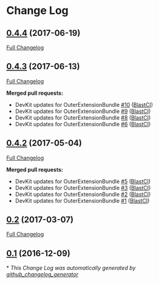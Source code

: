 # Change Log

## [0.4.4](https://github.com/blast-project/OuterExtensionBundle/tree/0.4.4) (2017-06-19)
[Full Changelog](https://github.com/blast-project/OuterExtensionBundle/compare/0.4.3...0.4.4)

## [0.4.3](https://github.com/blast-project/OuterExtensionBundle/tree/0.4.3) (2017-06-13)
[Full Changelog](https://github.com/blast-project/OuterExtensionBundle/compare/0.4.2...0.4.3)

**Merged pull requests:**

- DevKit updates for OuterExtensionBundle [\#10](https://github.com/blast-project/OuterExtensionBundle/pull/10) ([BlastCI](https://github.com/BlastCI))
- DevKit updates for OuterExtensionBundle [\#9](https://github.com/blast-project/OuterExtensionBundle/pull/9) ([BlastCI](https://github.com/BlastCI))
- DevKit updates for OuterExtensionBundle [\#8](https://github.com/blast-project/OuterExtensionBundle/pull/8) ([BlastCI](https://github.com/BlastCI))
- DevKit updates for OuterExtensionBundle [\#6](https://github.com/blast-project/OuterExtensionBundle/pull/6) ([BlastCI](https://github.com/BlastCI))

## [0.4.2](https://github.com/blast-project/OuterExtensionBundle/tree/0.4.2) (2017-05-04)
[Full Changelog](https://github.com/blast-project/OuterExtensionBundle/compare/0.2...0.4.2)

**Merged pull requests:**

- DevKit updates for OuterExtensionBundle [\#5](https://github.com/blast-project/OuterExtensionBundle/pull/5) ([BlastCI](https://github.com/BlastCI))
- DevKit updates for OuterExtensionBundle [\#3](https://github.com/blast-project/OuterExtensionBundle/pull/3) ([BlastCI](https://github.com/BlastCI))
- DevKit updates for OuterExtensionBundle [\#2](https://github.com/blast-project/OuterExtensionBundle/pull/2) ([BlastCI](https://github.com/BlastCI))
- DevKit updates for OuterExtensionBundle [\#1](https://github.com/blast-project/OuterExtensionBundle/pull/1) ([BlastCI](https://github.com/BlastCI))

## [0.2](https://github.com/blast-project/OuterExtensionBundle/tree/0.2) (2017-03-07)
[Full Changelog](https://github.com/blast-project/OuterExtensionBundle/compare/0.1...0.2)

## [0.1](https://github.com/blast-project/OuterExtensionBundle/tree/0.1) (2016-12-09)


\* *This Change Log was automatically generated by [github_changelog_generator](https://github.com/skywinder/Github-Changelog-Generator)*